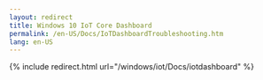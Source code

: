 ```yaml
---
layout: redirect
title: Windows 10 IoT Core Dashboard
permalink: /en-US/Docs/IoTDashboardTroubleshooting.htm
lang: en-US
---
```

{% include redirect.html url="/windows/iot/Docs/iotdashboard" %}
